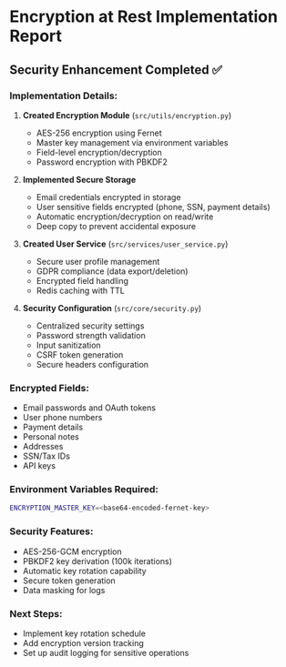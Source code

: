 # Encryption at Rest Implementation Report

## Security Enhancement Completed ✅

### Implementation Details:

1. **Created Encryption Module** (`src/utils/encryption.py`)
   - AES-256 encryption using Fernet
   - Master key management via environment variables
   - Field-level encryption/decryption
   - Password encryption with PBKDF2

2. **Implemented Secure Storage**
   - Email credentials encrypted in storage
   - User sensitive fields encrypted (phone, SSN, payment details)
   - Automatic encryption/decryption on read/write
   - Deep copy to prevent accidental exposure

3. **Created User Service** (`src/services/user_service.py`)
   - Secure user profile management
   - GDPR compliance (data export/deletion)
   - Encrypted field handling
   - Redis caching with TTL

4. **Security Configuration** (`src/core/security.py`)
   - Centralized security settings
   - Password strength validation
   - Input sanitization
   - CSRF token generation
   - Secure headers configuration

### Encrypted Fields:
- Email passwords and OAuth tokens
- User phone numbers
- Payment details
- Personal notes
- Addresses
- SSN/Tax IDs
- API keys

### Environment Variables Required:
```bash
ENCRYPTION_MASTER_KEY=<base64-encoded-fernet-key>
```

### Security Features:
- AES-256-GCM encryption
- PBKDF2 key derivation (100k iterations)
- Automatic key rotation capability
- Secure token generation
- Data masking for logs

### Next Steps:
- Implement key rotation schedule
- Add encryption version tracking
- Set up audit logging for sensitive operations